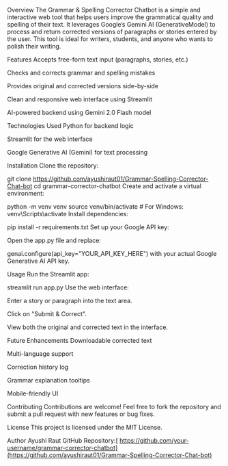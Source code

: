 Overview
The Grammar & Spelling Corrector Chatbot is a simple and interactive web tool that helps users improve the grammatical quality and spelling of their text. It leverages Google’s Gemini AI (GenerativeModel) to process and return corrected versions of paragraphs or stories entered by the user. This tool is ideal for writers, students, and anyone who wants to polish their writing.

Features
Accepts free-form text input (paragraphs, stories, etc.)

Checks and corrects grammar and spelling mistakes

Provides original and corrected versions side-by-side

Clean and responsive web interface using Streamlit

AI-powered backend using Gemini 2.0 Flash model

Technologies Used
Python for backend logic

Streamlit for the web interface

Google Generative AI (Gemini) for text processing

Installation
Clone the repository:


git clone https://github.com/ayushiraut01/Grammar-Spelling-Corrector-Chat-bot
cd grammar-corrector-chatbot
Create and activate a virtual environment:


python -m venv venv
source venv/bin/activate  # For Windows: venv\Scripts\activate
Install dependencies:

pip install -r requirements.txt
Set up your Google API key:

Open the app.py file and replace:


genai.configure(api_key="YOUR_API_KEY_HERE")
with your actual Google Generative AI API key.

Usage
Run the Streamlit app:


streamlit run app.py
Use the web interface:

Enter a story or paragraph into the text area.

Click on "Submit & Correct".

View both the original and corrected text in the interface.

Future Enhancements
Downloadable corrected text

Multi-language support

Correction history log

Grammar explanation tooltips

Mobile-friendly UI

Contributing
Contributions are welcome!
Feel free to fork the repository and submit a pull request with new features or bug fixes.

License
This project is licensed under the MIT License.

Author
Ayushi Raut 
GitHub Repository:[ https://github.com/your-username/grammar-corrector-chatbot](https://github.com/ayushiraut01/Grammar-Spelling-Corrector-Chat-bot)
